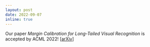 ```yaml
---
layout: post
date: 2022-09-07
inline: true
---
```


Our paper *Margin Calibration for Long-Tailed Visual Recognition* is accepted by ACML 2022! [[arXiv](https://arxiv.org/abs/2112.07225)]